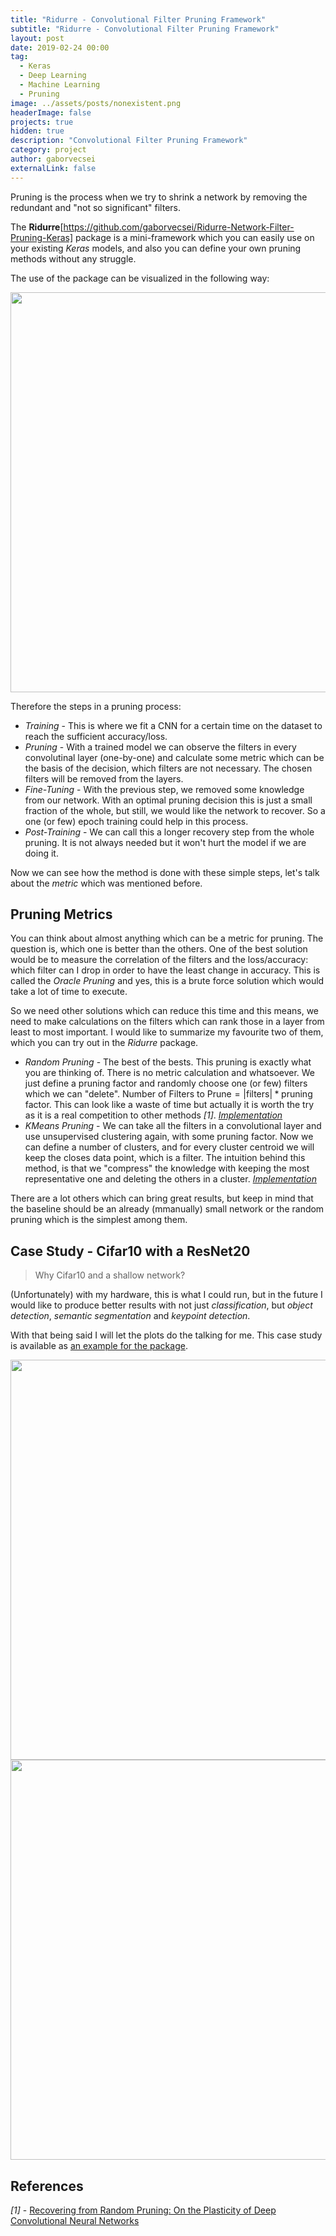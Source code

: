 ```yaml
---
title: "Ridurre - Convolutional Filter Pruning Framework"
subtitle: "Ridurre - Convolutional Filter Pruning Framework"
layout: post
date: 2019-02-24 00:00
tag:
  - Keras
  - Deep Learning
  - Machine Learning
  - Pruning
image: ../assets/posts/nonexistent.png
headerImage: false
projects: true
hidden: true
description: "Convolutional Filter Pruning Framework"
category: project
author: gaborvecsei
externalLink: false
---
```


Pruning is the process when we try to shrink a network by removing the redundant and "not so significant" filters.

The **Ridurre**[https://github.com/gaborvecsei/Ridurre-Network-Filter-Pruning-Keras] package is a mini-framework which you can
easily use on your existing *Keras* models, and also you can define your own pruning methods without any struggle.

The use of the package can be visualized in the following way:

<img src="https://raw.githubusercontent.com/gaborvecsei/Ridurre-Network-Filter-Pruning-Keras/master/art/pruning_framework.png" width="640" alt="">

Therefore the steps in a pruning process:

- *Training* - This is where we fit a CNN for a certain time on the dataset to reach the sufficient accuracy/loss.
- *Pruning* - With a trained model we can observe the filters in every convolutinal layer (one-by-one) and calculate some metric
which can be the basis of the decision, which filters are not necessary. The chosen filters will be removed from the layers.
- *Fine-Tuning* - With the previous step, we removed some knowledge from our network. With an optimal pruning decision this is just
a small fraction of the whole, but still, we would like the network to recover. So a one (or few) epoch training could help in this
process.
- *Post-Training* - We can call this a longer recovery step from the whole pruning. It is not always needed but it won't hurt the model
if we are doing it.

Now we can see how the method is done with these simple steps, let's talk about the *metric* which was mentioned before.

## Pruning Metrics

You can think about almost anything which can be a metric for pruning. The question is, which one is better than the others.
One of the best solution would be to measure the correlation of the filters and the loss/accuracy: which filter can I drop in order
to have the least change in accuracy. This is called the *Oracle Pruning* and yes, this is a brute force solution which would take a lot of
time to execute.

So we need other solutions which can reduce this time and this means, we need to make calculations on the filters which can rank those
in a layer from least to most important. I would like to summarize my favourite two of them, which you can try out in the *Ridurre* package.

- *Random Pruning* - The best of the bests. This pruning is exactly what you are thinking of. There is no metric calculation and whatsoever.
We just define a pruning factor and randomly choose one (or few) filters which we can "delete".
$\text{Number of Filters to Prune} = |\text{filters}| * \text{pruning factor}$.
This can look like a waste of time but actually it is worth the try as it is a real competition to other methods *[1]*. [*Implementation*](https://github.com/gaborvecsei/Ridurre-Network-Filter-Pruning-Keras/blob/master/ridurre/random_pruning.py)
- *KMeans Pruning* - We can take all the filters in a convolutional layer and use unsupervised clustering again, with some
pruning factor. Now we can define a number of clusters, and for every cluster centroid we will keep the closes data point, which
is a filter. The intuition behind this method, is that we "compress" the knowledge with keeping the most representative one
and deleting the others in a cluster. [*Implementation*](https://github.com/gaborvecsei/Ridurre-Network-Filter-Pruning-Keras/blob/master/ridurre/kmeans_pruning.py)

There are a lot others which can bring great results, but keep in mind that the baseline should be an already (mmanually) small network
or the random pruning which is the simplest among them.

## Case Study - Cifar10 with a ResNet20

> Why Cifar10 and a shallow network?

(Unfortunately) with my hardware, this is what I could run, but in the future I would like to produce better results with not just *classification*,
but *object detection*, *semantic segmentation* and *keypoint detection*.

With that being said I will let the plots do the talking for me. This case study is available as [an example for the package](https://github.com/gaborvecsei/Ridurre-Network-Filter-Pruning-Keras/blob/master/example/model_pruning_example.py).

<img src="https://raw.githubusercontent.com/gaborvecsei/Ridurre-Network-Filter-Pruning-Keras/master/art/training.png" width="640" alt="">

<img src="https://raw.githubusercontent.com/gaborvecsei/Ridurre-Network-Filter-Pruning-Keras/master/art/pruning.png" width="640" alt="">


## References

*[1]* - [Recovering from Random Pruning: On the Plasticity of Deep Convolutional Neural Networks](https://arxiv.org/abs/1801.10447)